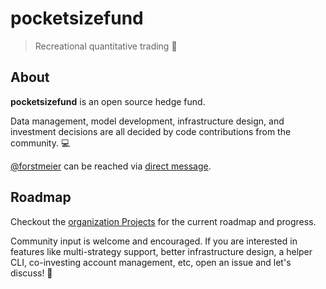 # pocketsizefund 

> Recreational quantitative trading 🍊

## About

**pocketsizefund** is an open source hedge fund.

Data management, model development, infrastructure design, and investment decisions are all decided by code contributions from the community. 💻

[@forstmeier](https://github.com/forstmeier) can be reached via [direct message](https://twitter.com/messages/compose?recipient_id=168005768).

## Roadmap

Checkout the [organization Projects](https://github.com/orgs/pocketsizefund/projects) for the current roadmap and progress.

Community input is welcome and encouraged. If you are interested in features like multi-strategy support, better infrastructure design, a helper CLI, co-investing account management, etc, open an issue and let's discuss! 🚀


